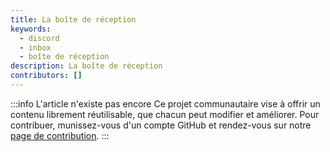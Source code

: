 ```yaml
---
title: La boîte de réception
keywords:
  - discord
  - inbox
  - boîte de réception
description: La boîte de réception
contributors: []
---
```


:::info L'article n'existe pas encore
Ce projet communautaire vise à offrir un contenu librement réutilisable, que chacun peut modifier et améliorer.
Pour contribuer, munissez-vous d'un compte GitHub et rendez-vous sur notre [page de contribution](/wiki/contribuer).
:::

